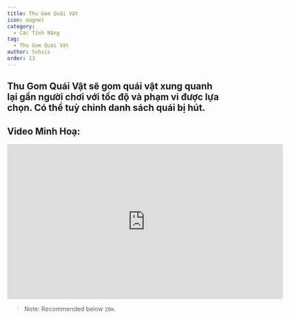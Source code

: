 ```yaml
---
title: Thu Gom Quái Vật
icon: magnet
category:
  - Các Tính Năng
tag:
  - Thu Gom Quái Vật
author: Schvis
order: 13
---
```


## Thu Gom Quái Vật sẽ gom quái vật xung quanh lại gần người chơi với tốc độ và phạm vi được lựa chọn. Có thể tuỳ chỉnh danh sách quái bị hút.
## Video Minh Hoạ:

<div class="iframe-container"><iframe width="640" height="360" src="https://www.youtube.com/embed/KNzVgG_V10I?list=PL5eI1Tb64p56g27qfYk7VuFTz4FK6YrKa" title="Korepi - Mob Vacuum" frameborder="0" allow="accelerometer; autoplay; clipboard-write; encrypted-media; gyroscope; picture-in-picture; web-share" allowfullscreen></iframe></div>

> Note: Recommended below `20m`.
